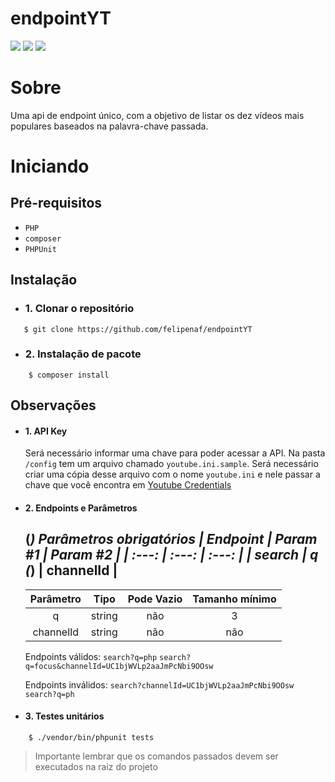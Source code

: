 # endpointYT

![](https://img.shields.io/badge/php-7.3-blue) ![](https://img.shields.io/badge/composer-1.6.3-orange) ![](https://img.shields.io/badge/phpunit-6.5.5-green)

# Sobre
Uma api de endpoint único, com a objetivo de listar os dez vídeos mais populares baseados na palavra-chave passada.

# Iniciando
## Pré-requisitos
- `PHP`
- `composer`
- `PHPUnit`

## Instalação
- ### 1. Clonar o repositório
```
   $ git clone https://github.com/felipenaf/endpointYT
```
- ### 2. Instalação de pacote
```
    $ composer install
```
## Observações
- #### 1. API Key
    Será necessário informar uma chave para poder acessar a API.
    Na pasta `/config` tem um arquivo chamado `youtube.ini.sample`. Será necessário criar uma cópia desse arquivo com o nome `youtube.ini` e nele passar a chave que você encontra em [Youtube Credentials](https://console.developers.google.com/apis/credentials)

- #### 2. Endpoints e Parâmetros
    (*) Parâmetros obrigatórios
    | Endpoint | Param #1 | Param #2 |
    | :---: | :---: | :---: |
    | search | q (*) | channelId |
    ---
    | Parâmetro |Tipo| Pode Vazio | Tamanho mínimo |
    | :---: | :---: | :---: | :---: |
    | q |string| não | 3 |
    | channelId |string| não | não |

    Endpoints válidos:
    `search?q=php`
    `search?q=focus&channelId=UC1bjWVLp2aaJmPcNbi9OOsw`

    Endpoints inválidos:
    `search?channelId=UC1bjWVLp2aaJmPcNbi9OOsw`
    `search?q=ph`
- #### 3. Testes unitários
```
    $ ./vendor/bin/phpunit tests
```

> Importante lembrar que os comandos passados devem ser executados na raiz do projeto
